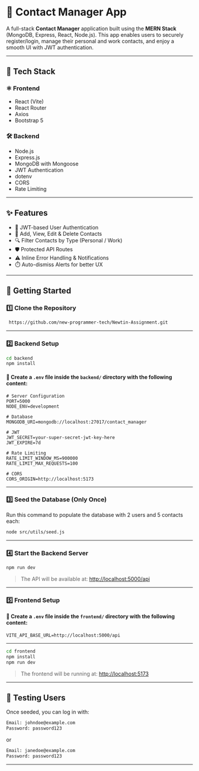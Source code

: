 # 📇 Contact Manager App

A full-stack **Contact Manager** application built using the **MERN Stack** (MongoDB, Express, React, Node.js). This app enables users to securely register/login, manage their personal and work contacts, and enjoy a smooth UI with JWT authentication.

---

## 🔧 Tech Stack

### ⚛️ Frontend
- React (Vite)
- React Router
- Axios
- Bootstrap 5

### 🛠️ Backend
- Node.js
- Express.js
- MongoDB with Mongoose
- JWT Authentication
- dotenv
- CORS
- Rate Limiting

---

## ✨ Features

- 🔐 JWT-based User Authentication
- 📇 Add, View, Edit & Delete Contacts
- 🔍 Filter Contacts by Type (Personal / Work)
- 🛡️ Protected API Routes
- ⚠️ Inline Error Handling & Notifications
- ⏱️ Auto-dismiss Alerts for better UX

---

## 🚀 Getting Started

### 1️⃣ Clone the Repository

```bash
 https://github.com/new-programmer-tech/Newtin-Assignment.git
```

---

### 2️⃣ Backend Setup

```bash
cd backend
npm install
```

#### 📁 Create a `.env` file inside the `backend/` directory with the following content:

```env
# Server Configuration
PORT=5000
NODE_ENV=development

# Database
MONGODB_URI=mongodb://localhost:27017/contact_manager

# JWT
JWT_SECRET=your-super-secret-jwt-key-here
JWT_EXPIRE=7d

# Rate Limiting
RATE_LIMIT_WINDOW_MS=900000
RATE_LIMIT_MAX_REQUESTS=100

# CORS
CORS_ORIGIN=http://localhost:5173
```

---

### 3️⃣ Seed the Database (Only Once)

Run this command to populate the database with 2 users and 5 contacts each:

```bash
node src/utils/seed.js
```

---

### 4️⃣ Start the Backend Server

```bash
npm run dev
```

> The API will be available at: [http://localhost:5000/api](http://localhost:5000/api)

---

### 5️⃣ Frontend Setup


#### 📁 Create a `.env` file inside the `frontend/` directory with the following content:

```env
VITE_API_BASE_URL=http://localhost:5000/api

```

---

```bash
cd frontend
npm install
npm run dev
```

> The frontend will be running at: [http://localhost:5173](http://localhost:5173)

---

## 🧪 Testing Users

Once seeded, you can log in with:

```bash
Email: johndoe@example.com
Password: password123
```

or

```bash
Email: janedoe@example.com
Password: password123
```

---

